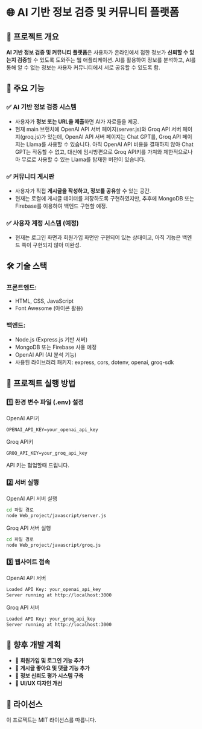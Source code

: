 # 🌐 AI 기반 정보 검증 및 커뮤니티 플랫폼

## 📌 프로젝트 개요
**AI 기반 정보 검증 및 커뮤니티 플랫폼**은 사용자가 온라인에서 접한 정보가 **신뢰할 수 있는지 검증**할 수 있도록 도와주는 웹 애플리케이션. 
AI를 활용하여 정보를 분석하고, AI를 통해 알 수 없는 정보는 사용자 커뮤니티에서 서로 공유할 수 있도록 함.

## 🎯 주요 기능
### ✅ AI 기반 정보 검증 시스템
- 사용자가 **정보 또는 URL을 제출**하면 AI가 자료들을 제공.
- 현재 main 브랜치에 OpenAI API 서버 페이지(server.js)와 Groq API 서버 페이지(groq.js)가 있는데, OpenAI API 서버 페이지는 Chat GPT를, Groq API 페이지는 Llama를 사용할 수 있습니다.
아직 OpenAI API 비용을 결재하지 않아 Chat GPT는 작동할 수 없고, 대신에 임시방편으로 Groq API키를 가져와
제한적으로나마 무료로 사용할 수 있는 Llama를 탑재한 버전이 있습니다.

### ✅ 커뮤니티 게시판
- 사용자가 직접 **게시글을 작성하고, 정보를 공유**할 수 있는 공간.
- 현재는 로컬에 게시글 데이터를 저장하도록 구현하였지만, 추후에 MongoDB 또는 Firebase를 이용하여 백엔드 구현할 예정.

### ✅ 사용자 계정 시스템 (예정)
- 현재는 로그인 화면과 회원가입 화면만 구현되어 있는 상태이고, 아직 기능은 백엔드 쪽이 구현되지 않아 미완성.

## 🛠️ 기술 스택
### **프론트엔드:**
- HTML, CSS, JavaScript
- Font Awesome (아이콘 활용)

### **백엔드:**
- Node.js (Express.js 기반 서버)
- MongoDB 또는 Firebase 사용 예정
- OpenAI API (AI 분석 기능)
- 사용된 라이브러리 패키지: express, cors, dotenv, openai, groq-sdk


## 🚀 프로젝트 실행 방법
### 1️⃣ **환경 변수 파일 (.env) 설정**
OpenAI API키
`````````````````````````````````````````````.env
OPENAI_API_KEY=your_openai_api_key
`````````````````````````````````````````````````

Groq API키
`````````````````````````````````````````````.env
GROQ_API_KEY=your_groq_api_key
`````````````````````````````````````````````````
API 키는 협업할때 드립니다.

### 2️⃣ **서버 실행**
OpenAI API 서버 실행
`````````````````````````````````````````````bash
cd 파일 경로
node Web_project/javascript/server.js
`````````````````````````````````````````````````

Groq API 서버 실행
`````````````````````````````````````````````bash
cd 파일 경로
node Web_project/javascript/groq.js
`````````````````````````````````````````````````


### 3️⃣ **웹사이트 접속**
OpenAI API 서버
`````````````````````````````````````````````bash
Loaded API Key: your_openai_api_key
Server running at http://localhost:3000
`````````````````````````````````````````````````

Groq API 서버
`````````````````````````````````````````````bash
Loaded API Key: your_groq_api_key
Server running at http://localhost:3000
`````````````````````````````````````````````````

## 📌 향후 개발 계획
- 🔹 **회원가입 및 로그인 기능 추가**
- 🔹 **게시글 좋아요 및 댓글 기능 추가**
- 🔹 **정보 신뢰도 평가 시스템 구축**
- 🔹 **UI/UX 디자인 개선**

## 📜 라이선스
이 프로젝트는 MIT 라이선스를 따릅니다.

